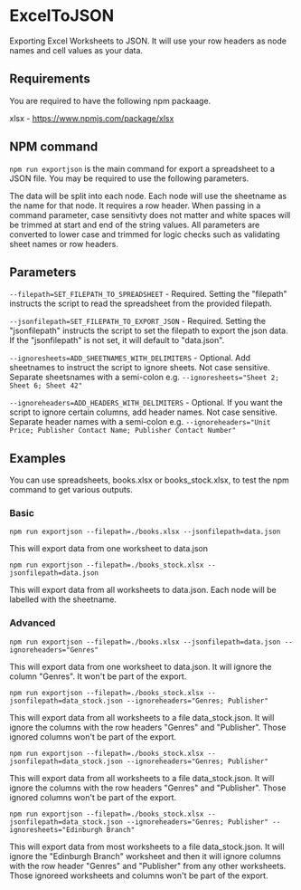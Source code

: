 # ExcelToJSON
Exporting Excel Worksheets to JSON. It will use your row headers as node names and cell values as your data. 

## Requirements

You are required to have the following npm packaage.

xlsx - https://www.npmjs.com/package/xlsx

## NPM command

```npm run exportjson``` is the main command for export a spreadsheet to a JSON file. You may be required to use the following parameters.

The data will be split into each node. Each node will use the sheetname as the name for that node. It requires a row header. When passing in a command parameter, case sensitivty does not matter and white spaces will be trimmed at start and end of the string values. All parameters are converted to lower case and trimmed for logic checks such as validating sheet names or row headers.


## Parameters

```--filepath=SET_FILEPATH_TO_SPREADSHEET``` - Required. Setting the "filepath" instructs the script to read the spreadsheet from the provided filepath.

```--jsonfilepath=SET_FILEPATH_TO_EXPORT_JSON``` - Required. Setting the "jsonfilepath" instructs the script to set the filepath to export the json data. If the "jsonfilepath" is not set, it will default to "data.json".

```--ignoresheets=ADD_SHEETNAMES_WITH_DELIMITERS``` - Optional. Add sheetnames to instruct the script to ignore sheets. Not case sensitive. Separate sheetsnames with a semi-colon e.g. ```--ignoresheets="Sheet 2; Sheet 6; Sheet 42"```

```--ignoreheaders=ADD_HEADERS_WITH_DELIMITERS``` - Optional. If you want the script to ignore certain columns, add header names. Not case sensitive. Separate header names with a semi-colon e.g. ```--ignoreheaders="Unit Price; Publisher Contact Name; Publisher Contact Number"```

## Examples

You can use spreadsheets, books.xlsx or books_stock.xlsx, to test the npm command to get various outputs.

### Basic

```npm run exportjson --filepath=./books.xlsx --jsonfilepath=data.json``` 

This will export data from one worksheet to data.json

```npm run exportjson --filepath=./books_stock.xlsx --jsonfilepath=data.json``` 

This will export data from all worksheets to data.json. Each node will be labelled with the sheetname.

### Advanced

```npm run exportjson --filepath=./books.xlsx --jsonfilepath=data.json --ignoreheaders="Genres"```

This will export data from one worksheet to data.json. It will ignore the column "Genres". It won't be part of the export.

```npm run exportjson --filepath=./books_stock.xlsx --jsonfilepath=data_stock.json --ignoreheaders="Genres; Publisher"```

This will export data from all worksheets to a file data_stock.json. It will ignore the columns with the row headers "Genres" and "Publisher". Those ignored columns won't be part of the export.

```npm run exportjson --filepath=./books_stock.xlsx --jsonfilepath=data_stock.json --ignoreheaders="Genres; Publisher"```

This will export data from all worksheets to a file data_stock.json. It will ignore the columns with the row headers "Genres" and "Publisher". Those ignored columns won't be part of the export.

```npm run exportjson --filepath=./books_stock.xlsx --jsonfilepath=data_stock.json --ignoreheaders="Genres; Publisher" --ignoresheets="Edinburgh Branch"```

This will export data from most worksheets to a file data_stock.json. It will ignore the "Edinburgh Branch" worksheet and then it will ignore columns with the row header "Genres" and "Publisher" from any other worksheets. Those ignoreed worksheets and columns won't be part of the export.